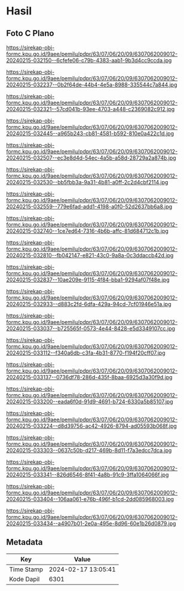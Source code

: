 # Hasil

## Foto C Plano

https://sirekap-obj-formc.kpu.go.id/9aee/pemilu/pdpr/63/07/06/20/09/6307062009012-20240215-032150--6cfefe06-c79b-4383-aab1-9b3d4cc9ccda.jpg

https://sirekap-obj-formc.kpu.go.id/9aee/pemilu/pdpr/63/07/06/20/09/6307062009012-20240215-032237--0b2f64de-44b4-4e5a-8988-335544c7a844.jpg

https://sirekap-obj-formc.kpu.go.id/9aee/pemilu/pdpr/63/07/06/20/09/6307062009012-20240215-032321--57cd041b-93ee-4703-a448-c2369082c912.jpg

https://sirekap-obj-formc.kpu.go.id/9aee/pemilu/pdpr/63/07/06/20/09/6307062009012-20240215-032445--a965b243-cb81-4581-b592-810e0a422c1d.jpg

https://sirekap-obj-formc.kpu.go.id/9aee/pemilu/pdpr/63/07/06/20/09/6307062009012-20240215-032507--ec3e8d4d-54ec-4a5b-a58d-28729a2a874b.jpg

https://sirekap-obj-formc.kpu.go.id/9aee/pemilu/pdpr/63/07/06/20/09/6307062009012-20240215-032530--bb5fbb3a-9a31-4b81-a0ff-2c2d4cbf2114.jpg

https://sirekap-obj-formc.kpu.go.id/9aee/pemilu/pdpr/63/07/06/20/09/6307062009012-20240215-032559--779e6fad-add1-4198-a0f0-52d2637bb6a8.jpg

https://sirekap-obj-formc.kpu.go.id/9aee/pemilu/pdpr/63/07/06/20/09/6307062009012-20240215-032740--1ce7ed64-7316-4b6b-affc-81d684712c1b.jpg

https://sirekap-obj-formc.kpu.go.id/9aee/pemilu/pdpr/63/07/06/20/09/6307062009012-20240215-032810--fb042147-e821-43c0-9a8a-0c3ddaccb42d.jpg

https://sirekap-obj-formc.kpu.go.id/9aee/pemilu/pdpr/63/07/06/20/09/6307062009012-20240215-032837--10ae209e-9115-4f84-bba1-9294af07f48e.jpg

https://sirekap-obj-formc.kpu.go.id/9aee/pemilu/pdpr/63/07/06/20/09/6307062009012-20240215-032933--d883c2fd-6dfa-429a-94cd-7cf01946e51a.jpg

https://sirekap-obj-formc.kpu.go.id/9aee/pemilu/pdpr/63/07/06/20/09/6307062009012-20240215-033037--b725565f-0573-4e44-8428-e5d3349107cc.jpg

https://sirekap-obj-formc.kpu.go.id/9aee/pemilu/pdpr/63/07/06/20/09/6307062009012-20240215-033112--f340a6db-c3fa-4b31-8770-f194f20cff07.jpg

https://sirekap-obj-formc.kpu.go.id/9aee/pemilu/pdpr/63/07/06/20/09/6307062009012-20240215-033137--0736df78-286d-435f-8baa-6925d3a30f9d.jpg

https://sirekap-obj-formc.kpu.go.id/9aee/pemilu/pdpr/63/07/06/20/09/6307062009012-20240215-033200--eada6f0d-91d9-4691-b724-6330a5b85107.jpg

https://sirekap-obj-formc.kpu.go.id/9aee/pemilu/pdpr/63/07/06/20/09/6307062009012-20240215-033224--d8d39756-ac42-4926-8794-ad05593b068f.jpg

https://sirekap-obj-formc.kpu.go.id/9aee/pemilu/pdpr/63/07/06/20/09/6307062009012-20240215-033303--0637c50b-d217-469b-8d11-f7a3edcc7dca.jpg

https://sirekap-obj-formc.kpu.go.id/9aee/pemilu/pdpr/63/07/06/20/09/6307062009012-20240215-033341--826d6546-8f41-4a8b-91c9-3ffa1064066f.jpg

https://sirekap-obj-formc.kpu.go.id/9aee/pemilu/pdpr/63/07/06/20/09/6307062009012-20240215-033404--106aa061-e76b-496f-b1cd-2dd085968003.jpg

https://sirekap-obj-formc.kpu.go.id/9aee/pemilu/pdpr/63/07/06/20/09/6307062009012-20240215-033434--a4907b01-2e0a-495e-8d96-60e1b26d0879.jpg


## Metadata

| Key        | Value               |
| ---------- | ------------------- |
| Time Stamp | 2024-02-17 13:05:41 |
| Kode Dapil | 6301                |



